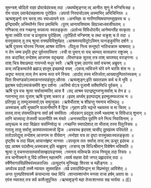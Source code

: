 

  
सुमन्त्रश् चोदितो राज्ञा प्रोवाचेदंवचस् तदा ।यथर्ष्यशृङ्गस् त्व् आनीतः शृणु मे मन्त्रिभिःसह  ॥   
रोम पादम् उवाचेदंसहामात्यः पुरोहितः ।उपायो निरपायोऽयम् अस्माभिर् अभिचिन्तितः  ॥   
ऋष्यशृङ्गो वन चरस् तपः स्वाध्यायने रतः ।अनभिज्ञः स नारीणाम्विषयाणाम्सुखस्य च  ॥   
इन्द्रियार्थैर् अभिमतैर्नर चित्त प्रमाथिभिः ।पुरम् आनाययिष्यामः क्षिप्रञ्चाध्यवसीयताम्  ॥   
गणिकास् तत्र गच्छन्तु रूपवत्यः स्वलङ्कृताः ।प्रलोभ्य विविधोपायैर् आनेष्यन्तीह सत्कृताः  ॥   
श्रुत्वा तथेति राजा च प्रत्युवाच पुरोहितम् ।पुरोहितो मन्त्रिणश् च तथा चक्रुश् च ते तदा  ॥   
वारमुख्यास् तु तच् श्रुत्वा वनम्प्रविविशुर्महत् ।आश्रमस्याविदूरेऽस्मिन् यत्नङ्कुर्वन्ति दर्शने  ॥   
ऋषि पुत्रस्य घोरस्य नित्यम् आश्रम वासिनः ।पितुःस नित्य सन्तुष्टो नातिचक्राम चाश्रमात्  ॥   
न तेन जम्म प्रभृति दृष्ट पूर्वन्तपस्विना ।स्त्री वा पुमान् वा यच् चाम्यत् सत्त्वन्नगर राष्ट्रजम्  ॥   
ततः कदाचित् तन्देशम् आजगाम यदृच्छया ।विभाण्डक सुतस् तत्र ताश् चापश्यद् वराङ्गनाः  ॥   
ताश् चित्र वेषाःप्रमदा गायन्त्यो मधुर स्वरैः ।ऋषि पुत्रम् उपागंय सर्वा वचनम् अब्रुवन्  ॥   
कस् त्वङ्किम्वर्तसे ब्रह्मञ् ज्ञातुम् इच्छामहे वयम् ।एकस् त्वंविजने घोरे वने चरसि शंस नः  ॥   
अदृष्ट रूपास् तास् तेन काम्य रूपा वने स्त्रियः ।हार्दात् तस्य मतिर्जाता;आख्यातुम्पितरंस्वकम्  ॥   
पिता विभाण्डकोऽस्माकन्तस्याहंसुत;औरसः ।ऋष्यशृङ्ग;इति ख्यातन्नाम कर्म च मे भुवि  ॥   
इहाश्रम पदोऽस्माकंसमीपे शुभ दर्शनाः ।करिष्ये वोऽत्र पूजाम्वै सर्वेषाम्विधि पूर्वकम्  ॥   
ऋषि पुत्र वचः श्रुत्वा सर्वासाम्मतिर् आस वै ।तद् आश्रम पदन्द्रष्टुम्जग्मुःसर्वाश् च तेन ह  ॥   
गतानाम्तु ततः पूजाम् ऋषि पुत्रश् चकार ह ।इदम् अर्घ्यम् इदम्पाद्यम् इदम्मूलम्फलञ्च नः  ॥   
प्रतिगृह्य तु ताम्पूजाम्सर्वा;एव समुत्सुकाः ।ऋषेर्भीताश् च शीघ्रन्तु गमनाय मतिम्दधुः  ॥   
अस्माकम् अपि मुख्यानि फलानीमानि वै द्विज ।गृहाण प्रति भद्रन्ते भक्षयस्व च मा चिरम्  ॥   
ततस् तास् तंसमालिङ्ग्य सर्वा हर्ष समंविताः ।मोदकान् प्रददुस् तस्मै भक्ष्याम्श् च विविधाञ् शुभान्  ॥   
तानि चास्वाद्य तेजस्वी फलानीति स्म मंयते ।अनास्वादित पूर्वाणि वने नित्य निवासिनाम्  ॥   
आपृच्छ्य च तदा विप्रंव्रत चर्याम्निवेद्य च ।गच्छन्ति स्मापदेशात् ता भीतास् तस्य पितुःस्त्रियः  ॥   
गतासु तासु सर्वासु काश्यपस्यात्मजो द्विजः ।अस्वस्थ हृदयश् चासीद् दुह्खंस्म परिवर्तते  ॥   
ततोऽपरेद्युस् तन्देशम् आजगाम स वीर्यवान् ।मनोज्ञा यत्र ता दृष्टा वारमुख्याःस्वलङ्कृताः  ॥   
दृष्ट्वैव च तदा विप्रम् आयान्तंहृष्ट मानसाः ।उपसृत्य ततः सर्वास् तास् तम् ऊचुर् इदंवचः  ॥   
एह्य् आश्रम पदंसौम्य;अस्माकम् इति चाब्रुवन् ।तत्राप्य् एष विधिःश्रीमान् विशेषेण भविष्यति  ॥   
श्रुत्वा तु वचनन्तासाम्सर्वासाम्हृदयङ्गमम् ।गमनाय मतिम्चक्रे तञ्च निम्युस् तदा स्त्रियः  ॥   
तत्र चानीयमाने तु विप्रे तस्मिन् महात्मनि ।ववर्ष सहसा देवो जगत् प्रह्लादयंस् तदा  ॥   
वर्षेणैवागतंविप्रंविषयंस्वन्नराधिपः ।प्रत्युद्गंय मुनिम्प्रह्वः शिरसा च महीङ्गतः  ॥   
अर्घ्यञ्च प्रददौ तस्मै म्यायतः सुसमाहितः ।वव्रे प्रसादंविप्रेन्द्रान् मा विप्रम्मंयुर् आविशेत्  ॥   
अन्तः पुरम्प्रविश्यास्मै कंयाम्दत्त्वा यथा विधि ।शान्ताम्शान्तेन मनसा राजा हर्षम् अवाप सः  ॥   
एवंस म्यवसत् तत्र सर्व कामैःसुपूजितः ।ऋष्यशृङ्गो महा तेजाःशान्तया सह भार्यया  ॥ (E)  
